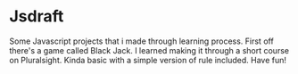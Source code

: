 # Jsdraft
Some Javascript projects that i made through learning process.
First off there's a game called Black Jack. I learned making it through a short course on Pluralsight. Kinda basic with a simple version of rule included. Have fun!
